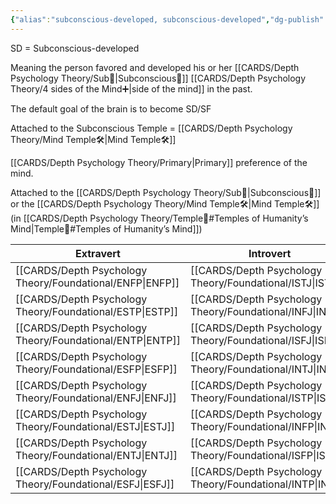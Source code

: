 ```yaml
---
{"alias":"subconscious-developed, subconscious-developed","dg-publish":true,"permalink":"/cards/depth-psychology-theory/sd/","dgPassFrontmatter":true,"created":"2023-01-12T14:07:09.318+01:00","updated":"2023-05-27T15:35:31.022+02:00"}
---
```



SD = Subconscious-developed

Meaning the person favored and developed his or her [[CARDS/Depth Psychology Theory/Sub🤸\|Subconscious🤸]] [[CARDS/Depth Psychology Theory/4 sides of the Mind➕\|side of the mind]] in the past. 

The default goal of the brain is to become SD/SF

Attached to the Subconscious Temple = [[CARDS/Depth Psychology Theory/Mind Temple🛠️\|Mind Temple🛠️]]

[[CARDS/Depth Psychology Theory/Primary\|Primary]] preference of the mind. 

Attached to the [[CARDS/Depth Psychology Theory/Sub🤸\|Subconscious🤸]] or the [[CARDS/Depth Psychology Theory/Mind Temple🛠️\|Mind Temple🛠️]] (in [[CARDS/Depth Psychology Theory/Temple🙏#Temples of Humanity’s Mind\|Temple🙏#Temples of Humanity’s Mind]])

| Extravert | Introvert | SD Pole              | 
| --------- | --------- | ------------------------- |
| [[CARDS/Depth Psychology Theory/Foundational/ENFP\|ENFP]]  | [[CARDS/Depth Psychology Theory/Foundational/ISTJ\|ISTJ]]  |[[CARDS/· Related Concepts & Theories ·/Impartiality\|Impartiality]]     | 
| [[CARDS/Depth Psychology Theory/Foundational/ESTP\|ESTP]]  | [[CARDS/Depth Psychology Theory/Foundational/INFJ\|INFJ]]  | [[CARDS/Depth Psychology Theory/Objectification\|Objectification]]   |    
| [[CARDS/Depth Psychology Theory/Foundational/ENTP\|ENTP]]  | [[CARDS/Depth Psychology Theory/Foundational/ISFJ\|ISFJ]]  | [[CARDS/Depth Psychology Theory/Fanatism\|Fanatism]]    |    
| [[CARDS/Depth Psychology Theory/Foundational/ESFP\|ESFP]]  | [[CARDS/Depth Psychology Theory/Foundational/INTJ\|INTJ]]  | [[CARDS/Depth Psychology Theory/Egotism\|Egotism]]  |   
| [[CARDS/Depth Psychology Theory/Foundational/ENFJ\|ENFJ]]  | [[CARDS/Depth Psychology Theory/Foundational/ISTP\|ISTP]]  | [[CARDS/· Related Concepts & Theories ·/Obstinance\|Obstinance]]  |   
| [[CARDS/Depth Psychology Theory/Foundational/ESTJ\|ESTJ]]  | [[CARDS/Depth Psychology Theory/Foundational/INFP\|INFP]]  | [[CARDS/Depth Psychology Theory/Credulity\|Credulity]]   |    
| [[CARDS/Depth Psychology Theory/Foundational/ENTJ\|ENTJ]]  | [[CARDS/Depth Psychology Theory/Foundational/ISFP\|ISFP]]  | [[CARDS/Depth Psychology Theory/Complacency\|Complacency]]  |   
| [[CARDS/Depth Psychology Theory/Foundational/ESFJ\|ESFJ]]  | [[CARDS/Depth Psychology Theory/Foundational/INTP\|INTP]]  | [[CARDS/Depth Psychology Theory/Servility\|Servility]]   |   